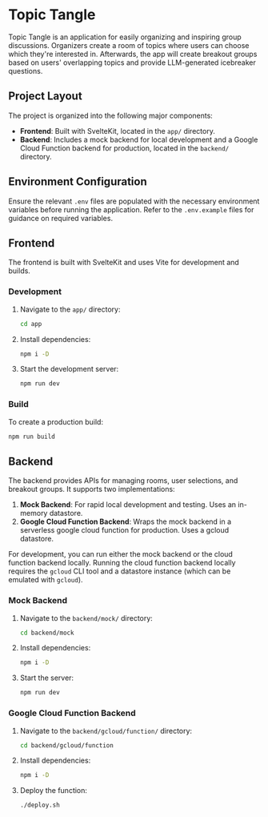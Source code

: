 # Topic Tangle

Topic Tangle is an application for easily organizing and inspiring group discussions. Organizers create a room of topics where users can choose which they're interested in. Afterwards, the app will create breakout groups based on users' overlapping topics and provide LLM-generated icebreaker questions.

## Project Layout

The project is organized into the following major components:

- **Frontend**: Built with SvelteKit, located in the `app/` directory.
- **Backend**: Includes a mock backend for local development and a Google Cloud Function backend for production, located in the `backend/` directory.

## Environment Configuration

Ensure the relevant `.env` files are populated with the necessary environment variables before running the application. Refer to the `.env.example` files for guidance on required variables.

## Frontend

The frontend is built with SvelteKit and uses Vite for development and builds.

### Development

1. Navigate to the `app/` directory:
   ```bash
   cd app
   ```
2. Install dependencies:
   ```bash
   npm i -D
   ```
3. Start the development server:
   ```bash
   npm run dev
   ```

### Build

To create a production build:
```bash
npm run build
```

## Backend

The backend provides APIs for managing rooms, user selections, and breakout groups. It supports two implementations:

1. **Mock Backend**: For rapid local development and testing. Uses an in-memory datastore.
2. **Google Cloud Function Backend**: Wraps the mock backend in a serverless google cloud function for production. Uses a gcloud datastore.

For development, you can run either the mock backend or the cloud function backend locally. Running the cloud function backend locally requires the `gcloud` CLI tool and a datastore instance (which can be emulated with `gcloud`).

### Mock Backend

1. Navigate to the `backend/mock/` directory:
   ```bash
   cd backend/mock
   ```
2. Install dependencies:
   ```bash
   npm i -D
   ```
3. Start the server:
   ```bash
   npm run dev
   ```

### Google Cloud Function Backend

1. Navigate to the `backend/gcloud/function/` directory:
   ```bash
   cd backend/gcloud/function
   ```
2. Install dependencies:
   ```bash
   npm i -D
   ```
3. Deploy the function:
   ```bash
   ./deploy.sh
   ```
